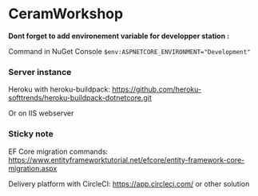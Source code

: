 
# CeramWorkshop

**Dont forget to add environement variable for developper station :**

Command in NuGet Console
`$env:ASPNETCORE_ENVIRONMENT="Development"`



### Server instance
Heroku with heroku-buildpack: https://github.com/heroku-softtrends/heroku-buildpack-dotnetcore.git

Or on IIS webserver


### Sticky note

EF Core migration commands: https://www.entityframeworktutorial.net/efcore/entity-framework-core-migration.aspx

Delivery platform with CircleCI: https://app.circleci.com/ or other solution
